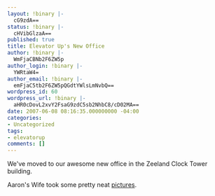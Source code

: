 ```yaml
---
layout: !binary |-
  cG9zdA==
status: !binary |-
  cHVibGlzaA==
published: true
title: Elevator Up's New Office
author: !binary |-
  WmFjaCBNb2F6ZW5p
author_login: !binary |-
  YWRtaW4=
author_email: !binary |-
  emFjaC5tb2F6ZW5pQGdtYWlsLmNvbQ==
wordpress_id: 60
wordpress_url: !binary |-
  aHR0cDovL2xvY2FsaG9zdC5sb2NhbC8/cD02MA==
date: 2007-06-08 08:16:35.000000000 -04:00
categories:
- Uncategorized
tags:
- elevatorup
comments: []
---
```

We've moved to our awesome new office in the Zeeland Clock Tower building. 

Aaron's Wife took some pretty neat [pictures](http://www.flickr.com/photos/jodimichelle/sets/72157600322332017/).
